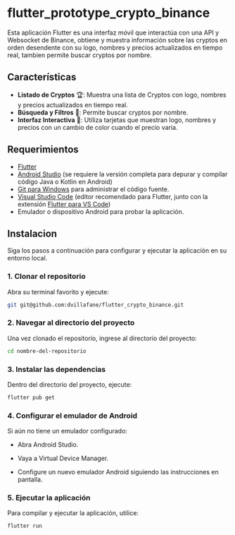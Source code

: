 # flutter_prototype_crypto_binance

Esta aplicación Flutter es una interfaz móvil que interactúa con una API y Websocket de Binance, obtiene y muestra información sobre las cryptos en orden desendente con su logo, nombres y precios actualizados en tiempo real, tambien permite buscar cryptos por nombre.

## Características

  - **Listado de Cryptos** 🏆: Muestra una lista de Cryptos con logo, nombres y precios actualizados en tiempo real.
  - **Búsqueda y Filtros** 🎯: Permite buscar cryptos por nombre.
  - **Interfaz Interactiva** 🎨: Utiliza tarjetas que muestran logo, nombres y precios con un cambio de color cuando el precio varia.

## Requerimientos

  - [Flutter](https://docs.flutter.dev/get-started/install)  
  - [Android Studio](https://developer.android.com/studio/install?hl=es-419#windows) (se requiere la versión completa para depurar y compilar código Java o Kotlin en Android)
  - [Git para Windows](https://gitforwindows.org/) para administrar el código fuente.
  - [Visual Studio Code](https://code.visualstudio.com/docs/setup/windows) (editor recomendado para Flutter, junto con la extensión [Flutter para VS Code](https://marketplace.visualstudio.com/items?itemName=Dart-Code.flutter))
  - Emulador o dispositivo Android para probar la aplicación.

## Instalacion

Siga los pasos a continuación para configurar y ejecutar la aplicación en su entorno local.

### 1. Clonar el repositorio
Abra su terminal favorito y ejecute:
```sh
git git@github.com:dvillafane/flutter_crypto_binance.git
```
### 2. Navegar al directorio del proyecto
Una vez clonado el repositorio, ingrese al directorio del proyecto:
```sh
cd nombre-del-repositorio
```

### 3. Instalar las dependencias
Dentro del directorio del proyecto, ejecute:
```sh
flutter pub get
```

### 4. Configurar el emulador de Android
Si aún no tiene un emulador configurado:

  - Abra Android Studio.

  - Vaya a Virtual Device Manager.
  
  - Configure un nuevo emulador Android siguiendo las instrucciones en pantalla.

### 5. Ejecutar la aplicación
Para compilar y ejecutar la aplicación, utilice:
```sh
flutter run
```